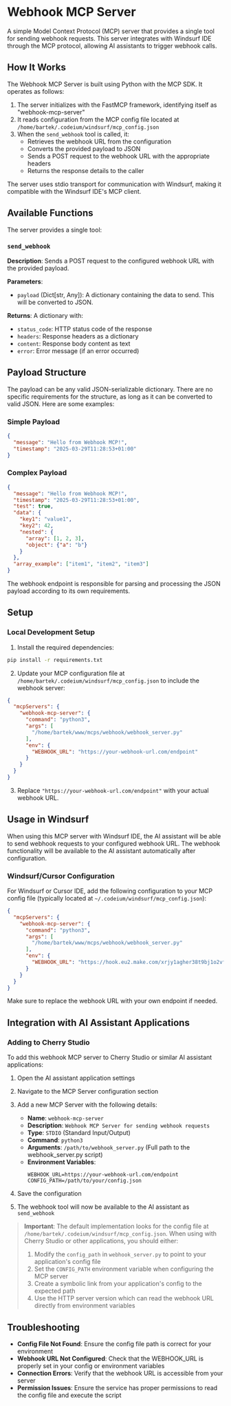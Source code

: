 # Webhook MCP Server

A simple Model Context Protocol (MCP) server that provides a single tool for sending webhook requests. This server integrates with Windsurf IDE through the MCP protocol, allowing AI assistants to trigger webhook calls.

## How It Works

The Webhook MCP Server is built using Python with the MCP SDK. It operates as follows:

1. The server initializes with the FastMCP framework, identifying itself as "webhook-mcp-server"
2. It reads configuration from the MCP config file located at `/home/bartek/.codeium/windsurf/mcp_config.json`
3. When the `send_webhook` tool is called, it:
   - Retrieves the webhook URL from the configuration
   - Converts the provided payload to JSON
   - Sends a POST request to the webhook URL with the appropriate headers
   - Returns the response details to the caller

The server uses stdio transport for communication with Windsurf, making it compatible with the Windsurf IDE's MCP client.

## Available Functions

The server provides a single tool:

### `send_webhook`

**Description**: Sends a POST request to the configured webhook URL with the provided payload.

**Parameters**:
- `payload` (Dict[str, Any]): A dictionary containing the data to send. This will be converted to JSON.

**Returns**: A dictionary with:
- `status_code`: HTTP status code of the response
- `headers`: Response headers as a dictionary
- `content`: Response body content as text
- `error`: Error message (if an error occurred)

## Payload Structure

The payload can be any valid JSON-serializable dictionary. There are no specific requirements for the structure, as long as it can be converted to valid JSON. Here are some examples:

### Simple Payload
```json
{
  "message": "Hello from Webhook MCP!",
  "timestamp": "2025-03-29T11:28:53+01:00"
}
```

### Complex Payload
```json
{
  "message": "Hello from Webhook MCP!",
  "timestamp": "2025-03-29T11:28:53+01:00",
  "test": true,
  "data": {
    "key1": "value1",
    "key2": 42,
    "nested": {
      "array": [1, 2, 3],
      "object": {"a": "b"}
    }
  },
  "array_example": ["item1", "item2", "item3"]
}
```

The webhook endpoint is responsible for parsing and processing the JSON payload according to its own requirements.

## Setup

### Local Development Setup

1. Install the required dependencies:

```bash
pip install -r requirements.txt
```

2. Update your MCP configuration file at `/home/bartek/.codeium/windsurf/mcp_config.json` to include the webhook server:

```json
{
  "mcpServers": {
    "webhook-mcp-server": {
      "command": "python3",
      "args": [
        "/home/bartek/www/mcps/webhook/webhook_server.py"
      ],
      "env": {
        "WEBHOOK_URL": "https://your-webhook-url.com/endpoint"
      }
    }
  }
}
```

3. Replace `"https://your-webhook-url.com/endpoint"` with your actual webhook URL.

## Usage in Windsurf

When using this MCP server with Windsurf IDE, the AI assistant will be able to send webhook requests to your configured webhook URL. The webhook functionality will be available to the AI assistant automatically after configuration.

### Windsurf/Cursor Configuration

For Windsurf or Cursor IDE, add the following configuration to your MCP config file (typically located at `~/.codeium/windsurf/mcp_config.json`):

```json
{
  "mcpServers": {
    "webhook-mcp-server": {
      "command": "python3",
      "args": [
        "/home/bartek/www/mcps/webhook/webhook_server.py"
      ],
      "env": {
        "WEBHOOK_URL": "https://hook.eu2.make.com/xrjy1agher38t9bj1o2vfrv43s41g3rd"
      }
    }
  }
}
```

Make sure to replace the webhook URL with your own endpoint if needed.

## Integration with AI Assistant Applications

### Adding to Cherry Studio

To add this webhook MCP server to Cherry Studio or similar AI assistant applications:

1. Open the AI assistant application settings
2. Navigate to the MCP Server configuration section
3. Add a new MCP Server with the following details:

   - **Name**: `webhook-mcp-server`
   - **Description**: `Webhook MCP Server for sending webhook requests`
   - **Type**: `STDIO` (Standard Input/Output)
   - **Command**: `python3`
   - **Arguments**: `/path/to/webhook_server.py` (Full path to the webhook_server.py script)
   - **Environment Variables**:
     ```
     WEBHOOK_URL=https://your-webhook-url.com/endpoint
     CONFIG_PATH=/path/to/your/config.json
     ```

4. Save the configuration
5. The webhook tool will now be available to the AI assistant as `send_webhook`

> **Important**: The default implementation looks for the config file at `/home/bartek/.codeium/windsurf/mcp_config.json`. When using with Cherry Studio or other applications, you should either:
> 
> 1. Modify the `config_path` in `webhook_server.py` to point to your application's config file
> 2. Set the `CONFIG_PATH` environment variable when configuring the MCP server
> 3. Create a symbolic link from your application's config to the expected path
> 4. Use the HTTP server version which can read the webhook URL directly from environment variables


## Troubleshooting

- **Config File Not Found**: Ensure the config file path is correct for your environment
- **Webhook URL Not Configured**: Check that the WEBHOOK_URL is properly set in your config or environment variables
- **Connection Errors**: Verify that the webhook URL is accessible from your server
- **Permission Issues**: Ensure the service has proper permissions to read the config file and execute the script
